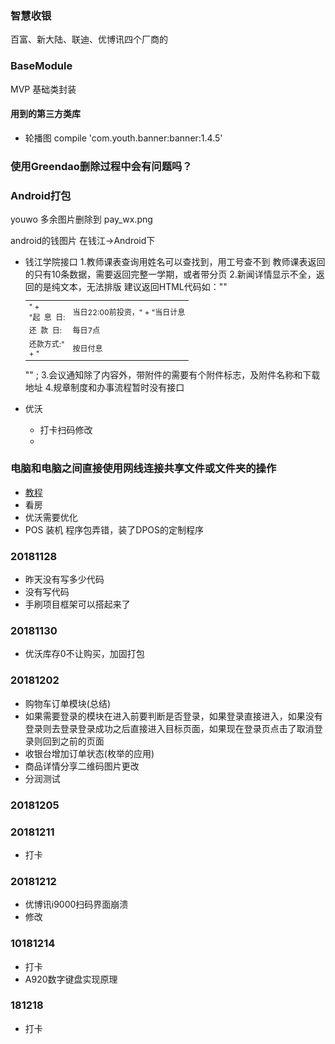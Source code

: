### 智慧收银
百富、新大陆、联迪、优博讯四个厂商的

### BaseModule
MVP 基础类封装

#### 用到的第三方类库
* 轮播图 compile 'com.youth.banner:banner:1.4.5'

### 使用Greendao删除过程中会有问题吗？

### Android打包

youwo 多余图片删除到 pay_wx.png

android的钱图片 在钱江->Android下

* 钱江学院接口
1.教师课表查询用姓名可以查找到，用工号查不到 教师课表返回的只有10条数据，需要返回完整一学期，或者带分页
2.新闻详情显示不全，返回的是纯文本，无法排版
建议返回HTML代码如："\"<table style='font-size:12px;'><tr><td style='width:45px;'>" +
                "起&nbsp;&nbsp;息&nbsp;&nbsp;日:</td><td>当日22:00前投资，" +
                "当日计息</td></tr><tr><td>还&nbsp;&nbsp;款&nbsp;&nbsp;日:</td><td>每日7点</td></tr><tr><td>还款方式:" +
                "</td><td>按日付息</td></tr></table>\"" ;
3.会议通知除了内容外，带附件的需要有个附件标志，及附件名称和下载地址
4.规章制度和办事流程暂时没有接口

* 优沃
	* 打卡扫码修改
	* 

### 电脑和电脑之间直接使用网线连接共享文件或文件夹的操作
 * [教程](https://jingyan.baidu.com/article/20095761ee2d6fcb0621b459.html)
* 看房
* 优沃需要优化
* POS 装机 程序包弄错，装了DPOS的定制程序
### 20181128
* 昨天没有写多少代码
* 没有写代码
* 手刷项目框架可以搭起来了
### 20181130
* 优沃库存0不让购买，加固打包

### 20181202
* 购物车订单模块(总结)
* 如果需要登录的模块在进入前要判断是否登录，如果登录直接进入，如果没有登录则去登录登录成功之后直接进入目标页面，如果现在登录页点击了取消登录则回到之前的页面
* 收银台增加订单状态(枚举的应用)
* 商品详情分享二维码图片更改
* 分润测试

### 20181205

### 20181211
* 打卡

### 20181212
* 优博讯i9000扫码界面崩溃
* 修改

### 10181214
* 打卡
* A920数字键盘实现原理

### 181218
* 打卡








